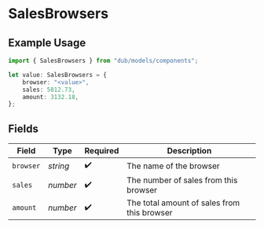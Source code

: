 # SalesBrowsers

## Example Usage

```typescript
import { SalesBrowsers } from "dub/models/components";

let value: SalesBrowsers = {
    browser: "<value>",
    sales: 5812.73,
    amount: 3132.18,
};
```

## Fields

| Field                                       | Type                                        | Required                                    | Description                                 |
| ------------------------------------------- | ------------------------------------------- | ------------------------------------------- | ------------------------------------------- |
| `browser`                                   | *string*                                    | :heavy_check_mark:                          | The name of the browser                     |
| `sales`                                     | *number*                                    | :heavy_check_mark:                          | The number of sales from this browser       |
| `amount`                                    | *number*                                    | :heavy_check_mark:                          | The total amount of sales from this browser |